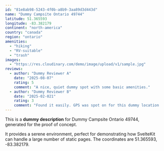 ```yaml
---
id: "81e8ab98-5243-4f0b-a8b9-3aa89d3d443d"
name: "Dummy Campsite Ontario 49744"
latitude: 51.365593
longitude: -83.382179
continent: "north-america"
country: "canada"
region: "ontario"
amenities:
  - "hiking"
  - "RV-suitable"
  - "trash"
images:
  - "https://res.cloudinary.com/demo/image/upload/v1/sample.jpg"
reviews:
  - author: "Dummy Reviewer A"
    date: "2025-08-07"
    rating: 5
    comment: "A nice, quiet dummy spot with some basic amenities."
  - author: "Dummy Reviewer B"
    date: "2025-02-021"
    rating: 3
    comment: "Found it easily. GPS was spot on for this dummy location."
---
```


This is a **dummy description** for Dummy Campsite Ontario 49744, generated for the proof of concept.

It provides a serene environment, perfect for demonstrating how SvelteKit can handle a large number of static pages. The coordinates are 51.365593, -83.382179.
